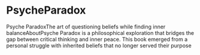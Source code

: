 # PsycheParadox
Psyche ParadoxThe art of questioning beliefs while finding inner balanceAboutPsyche Paradox is a philosophical exploration that bridges the gap between critical thinking and inner peace. This book emerged from a personal struggle with inherited beliefs that no longer served their purpose

